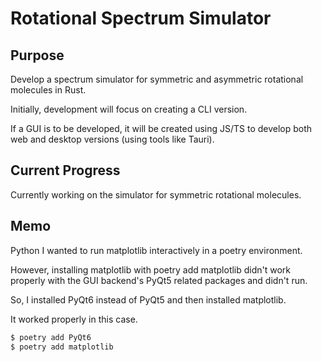 # Rotational Spectrum Simulator

## Purpose
Develop a spectrum simulator for symmetric and asymmetric rotational molecules in Rust.

Initially, development will focus on creating a CLI version.

If a GUI is to be developed, it will be created using JS/TS to develop both web and desktop versions (using tools like Tauri).

## Current Progress

Currently working on the simulator for symmetric rotational molecules.

## Memo
Python
I wanted to run matplotlib interactively in a poetry environment.

However, installing matplotlib with poetry add matplotlib didn't work properly with the GUI backend's PyQt5 related packages and didn't run.

So, I installed PyQt6 instead of PyQt5 and then installed matplotlib.

It worked properly in this case.

```bash
$ poetry add PyQt6
$ poetry add matplotlib
```

